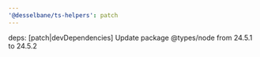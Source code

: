 ```yaml
---
'@desselbane/ts-helpers': patch
---
```


deps: [patch|devDependencies] Update package @types/node from 24.5.1 to 24.5.2
